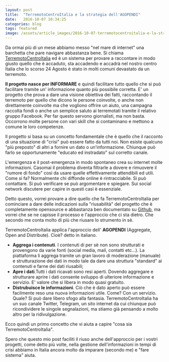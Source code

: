 ```yaml
---
layout: post
title:  "TerremotoCentroItalia e la strategia dell'AGOPENDI"
date:   2016-10-07 10:34:25
categories: blog
tags: featured
image: /assets/article_images/2016-10-07-terremotocentroitalia-e-la-strategia-di-AGOPENDI/1.jpg
---
```


Da ormai più di un mese abbiamo messo "nel mare di internet" una barchetta che pare navigare abbastanza bene. Si chiama [TerremotoCentroItalia](http://www.terremtoocentroitalia.info) ed è un sistema per provare a raccontare in modo giusto quello che è accaduto, sta accadendo e accadrà nel nostro centro Italia che lo scorso 24 Agosto è stato in molti comuni devastato da un terremoto.

**Il progetto nasce per INFORMARE** e quindi facilitare tutto quello che si può facilitare tramite un' informazione quanto più possibile corretta. E' un progetto che prova a dare una visione obiettiva dei fatti, raccontando il terremoto per quello che dicono le persone coinvolte, o anche non direttamente coinvolte ma che vogliono offrire un aiuto, una campagna raccolta fondi o anche un semplice saluto ai terremotati tramite il relativo gruppo Facebook. Per far questo servono giornalisti, ma non basta. Occorrono molte persone con vari skill che si contaminano e mettono a comune le loro competenze.

Il progetto si basa su un concetto fondamentale che è quello che il racconto di una situazione di "crisi" può essere fatto da tutti noi. Non esiste qualcuno "più preposto" di altri a fornire un dato o un'informazione. Chiunque può farlo se opportunamente "educato ed instradato" sul corretto canale.

L'emergenza e il post-emergenza in modo spontaneo crea su internet molte informazioni. Casomai il problema diventa filtrarle a dovere e rimuovere il "rumore di fondo" cosi da usare quelle effettivamente attendibili ed utili. Come si fa? Normalmente chi diffonde online è rintracciabile. Si può contattare. Si può verificare se può argomentare e spiegare. Sui social network discutere per capire in questi casi è essenziale.

Detto questo, vorrei provare a dire quello che fa TerremotoCentroItalia per cominciare a dare delle indicazioni sulla "riusabilità" del progetto che è completamente opensource e abbastanza ben documentato su [Github](https://github.com/emergenzeHack/terremotocentro), ma vorrei che se ne capisse il processo e l'approccio che ci sta dietro. Che secondo me conta molto di più che riusare lo strumento in sè.

TerremotoCentroItalia applica l'approccio dell' **AGOPENDI** (Aggregate, Open and Distribute). Cioè? detto in italiano.

  - **Aggrega i contenuti**. I contenuti di per sè non sono strutturati e provengono da varie fonti (social media, mail, contatti etc...). La piattaforma li aggrega tramite un gran lavoro di moderazione (manuale) e strutturazione dei dati in modo tale da dare una struttura "standard" ai contenuti e farne dei dati riusabili;
  - **Apre i dati**.Tutti i dati ricavati sono resi aperti. Dovendo aggregare e strutturare aprire i dati consente sviluppo di ulteriore informazione e servizio. E' valore che si libera in modo quasi gratuito.
  - **Distrubuisce le informazioni**. Ciò che è dato aperto può essere facilmente reso una nuova informazioni utile. Come? Con un servizio. Quale? Si può dare libero sfogo alla fantasia. TerremotoCentroItalia ha un suo canale Twitter, Telegram, un sito internet da cui chiunque può ricondividere le singole segnalazioni, ma stiamo già pensando a molto altro per la ridivulgazione.

  Ecco quindi un primo concetto che vi aiuta a capire "cosa sia TerremotoCentroItalia".

  Spero che questo mio post faciliti il riuso anche dell'approccio per i vostri progetti, come detto più volte, nella gestione dell'informazioni in tempi di crisi abbiamo in Italia ancora molto da imparare (secondo me) e "fare sistema" aiuta.
